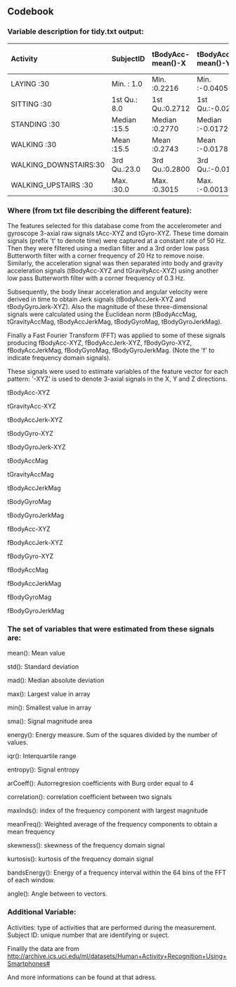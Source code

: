 
## Codebook

### Variable description for tidy.txt output:

|              Activity |  SubjectID  |tBodyAcc-mean()-X |tBodyAcc-mean()-Y |tBodyAcc-mean()-Z |tBodyAcc-std()-X |tBodyAcc-std()-Y |tBodyAcc-std()-Z |tGravityAcc-mean()-X |tGravityAcc-mean()-Y |tGravityAcc-mean()-Z |tGravityAcc-std()-X |tGravityAcc-std()-Y |tGravityAcc-std()-Z |tBodyAccJerk-mean()-X |tBodyAccJerk-mean()-Y |tBodyAccJerk-mean()-Z |tBodyAccJerk-std()-X |tBodyAccJerk-std()-Y |tBodyAccJerk-std()-Z |tBodyGyro-mean()-X |tBodyGyro-mean()-Y |tBodyGyro-mean()-Z |tBodyGyro-std()-X |tBodyGyro-std()-Y |tBodyGyro-std()-Z |tBodyGyroJerk-mean()-X |tBodyGyroJerk-mean()-Y |tBodyGyroJerk-mean()-Z |tBodyGyroJerk-std()-X |tBodyGyroJerk-std()-Y |tBodyGyroJerk-std()-Z |tBodyAccMag-mean() |tBodyAccMag-std() |tGravityAccMag-mean() |tGravityAccMag-std() |tBodyAccJerkMag-mean() |tBodyAccJerkMag-std() |tBodyGyroMag-mean() |tBodyGyroMag-std() |tBodyGyroJerkMag-mean() |tBodyGyroJerkMag-std() |fBodyAcc-mean()-X |fBodyAcc-mean()-Y |fBodyAcc-mean()-Z |fBodyAcc-std()-X |fBodyAcc-std()-Y |fBodyAcc-std()-Z |fBodyAcc-meanFreq()-X |fBodyAcc-meanFreq()-Y |fBodyAcc-meanFreq()-Z |fBodyAccJerk-mean()-X |fBodyAccJerk-mean()-Y |fBodyAccJerk-mean()-Z |fBodyAccJerk-std()-X |fBodyAccJerk-std()-Y |fBodyAccJerk-std()-Z |fBodyAccJerk-meanFreq()-X |fBodyAccJerk-meanFreq()-Y |fBodyAccJerk-meanFreq()-Z |fBodyGyro-mean()-X |fBodyGyro-mean()-Y |fBodyGyro-mean()-Z |fBodyGyro-std()-X |fBodyGyro-std()-Y |fBodyGyro-std()-Z |fBodyGyro-meanFreq()-X |fBodyGyro-meanFreq()-Y |fBodyGyro-meanFreq()-Z |fBodyAccMag-mean() |fBodyAccMag-std() |fBodyAccMag-meanFreq() |fBodyBodyAccJerkMag-mean() |fBodyBodyAccJerkMag-std() |fBodyBodyAccJerkMag-meanFreq() |fBodyBodyGyroMag-mean() |fBodyBodyGyroMag-std() |fBodyBodyGyroMag-meanFreq() |fBodyBodyGyroJerkMag-mean() |fBodyBodyGyroJerkMag-std() |fBodyBodyGyroJerkMag-meanFreq() |angle(tBodyAccMean,gravity) |angle(tBodyAccJerkMean),gravityMean) |angle(tBodyGyroMean,gravityMean) |angle(tBodyGyroJerkMean,gravityMean) |angle(X,gravityMean) |angle(Y,gravityMean) |angle(Z,gravityMean) |
|:----------------------|:------------|:-----------------|:-----------------|:-----------------|:----------------|:----------------|:----------------|:--------------------|:--------------------|:--------------------|:-------------------|:-------------------|:-------------------|:---------------------|:---------------------|:---------------------|:--------------------|:--------------------|:--------------------|:------------------|:------------------|:------------------|:-----------------|:-----------------|:-----------------|:----------------------|:----------------------|:----------------------|:---------------------|:---------------------|:---------------------|:------------------|:-----------------|:---------------------|:--------------------|:----------------------|:---------------------|:-------------------|:------------------|:-----------------------|:----------------------|:-----------------|:-----------------|:-----------------|:----------------|:----------------|:----------------|:---------------------|:---------------------|:---------------------|:---------------------|:---------------------|:---------------------|:--------------------|:--------------------|:--------------------|:-------------------------|:-------------------------|:-------------------------|:------------------|:------------------|:------------------|:-----------------|:-----------------|:-----------------|:----------------------|:----------------------|:----------------------|:------------------|:-----------------|:----------------------|:--------------------------|:-------------------------|:------------------------------|:-----------------------|:----------------------|:---------------------------|:---------------------------|:--------------------------|:-------------------------------|:---------------------------|:------------------------------------|:--------------------------------|:------------------------------------|:--------------------|:--------------------|:--------------------|
|LAYING            :30  |Min.   : 1.0 |Min.   :0.2216    |Min.   :-0.040514 |Min.   :-0.15251  |Min.   :-0.9961  |Min.   :-0.99024 |Min.   :-0.9877  |Min.   :-0.6800      |Min.   :-0.47989     |Min.   :-0.49509     |Min.   :-0.9968     |Min.   :-0.9942     |Min.   :-0.9910     |Min.   :0.04269       |Min.   :-0.0386872    |Min.   :-0.067458     |Min.   :-0.9946      |Min.   :-0.9895      |Min.   :-0.99329     |Min.   :-0.20578   |Min.   :-0.20421   |Min.   :-0.07245   |Min.   :-0.9943   |Min.   :-0.9942   |Min.   :-0.9855   |Min.   :-0.15721       |Min.   :-0.07681       |Min.   :-0.092500      |Min.   :-0.9965       |Min.   :-0.9971       |Min.   :-0.9954       |Min.   :-0.9865    |Min.   :-0.9865   |Min.   :-0.9865       |Min.   :-0.9865      |Min.   :-0.9928        |Min.   :-0.9946       |Min.   :-0.9807     |Min.   :-0.9814    |Min.   :-0.99732        |Min.   :-0.9977        |Min.   :-0.9952   |Min.   :-0.98903  |Min.   :-0.9895   |Min.   :-0.9966  |Min.   :-0.99068 |Min.   :-0.9872  |Min.   :-0.63591      |Min.   :-0.379518     |Min.   :-0.52011      |Min.   :-0.9946       |Min.   :-0.9894       |Min.   :-0.9920       |Min.   :-0.9951      |Min.   :-0.9905      |Min.   :-0.993108    |Min.   :-0.57604          |Min.   :-0.60197          |Min.   :-0.62756          |Min.   :-0.9931    |Min.   :-0.9940    |Min.   :-0.9860    |Min.   :-0.9947   |Min.   :-0.9944   |Min.   :-0.9867   |Min.   :-0.395770      |Min.   :-0.66681       |Min.   :-0.50749       |Min.   :-0.9868    |Min.   :-0.9876   |Min.   :-0.31234       |Min.   :-0.9940            |Min.   :-0.9944           |Min.   :-0.12521               |Min.   :-0.9865         |Min.   :-0.9815        |Min.   :-0.45664            |Min.   :-0.9976             |Min.   :-0.9976            |Min.   :-0.18292                |Min.   :-0.163043           |Min.   :-0.1205540                   |Min.   :-0.38931                 |Min.   :-0.22367                     |Min.   :-0.9471      |Min.   :-0.87457     |Min.   :-0.873649    |
|SITTING           :30  |1st Qu.: 8.0 |1st Qu.:0.2712    |1st Qu.:-0.020022 |1st Qu.:-0.11207  |1st Qu.:-0.9799  |1st Qu.:-0.94205 |1st Qu.:-0.9498  |1st Qu.: 0.8376      |1st Qu.:-0.23319     |1st Qu.:-0.11726     |1st Qu.:-0.9825     |1st Qu.:-0.9711     |1st Qu.:-0.9605     |1st Qu.:0.07396       |1st Qu.: 0.0004664    |1st Qu.:-0.010601     |1st Qu.:-0.9832      |1st Qu.:-0.9724      |1st Qu.:-0.98266     |1st Qu.:-0.04712   |1st Qu.:-0.08955   |1st Qu.: 0.07475   |1st Qu.:-0.9735   |1st Qu.:-0.9629   |1st Qu.:-0.9609   |1st Qu.:-0.10322       |1st Qu.:-0.04552       |1st Qu.:-0.061725      |1st Qu.:-0.9800       |1st Qu.:-0.9832       |1st Qu.:-0.9848       |1st Qu.:-0.9573    |1st Qu.:-0.9430   |1st Qu.:-0.9573       |1st Qu.:-0.9430      |1st Qu.:-0.9807        |1st Qu.:-0.9765       |1st Qu.:-0.9461     |1st Qu.:-0.9476    |1st Qu.:-0.98515        |1st Qu.:-0.9805        |1st Qu.:-0.9787   |1st Qu.:-0.95361  |1st Qu.:-0.9619   |1st Qu.:-0.9820  |1st Qu.:-0.94042 |1st Qu.:-0.9459  |1st Qu.:-0.39165      |1st Qu.:-0.081314     |1st Qu.:-0.03629      |1st Qu.:-0.9828       |1st Qu.:-0.9725       |1st Qu.:-0.9796       |1st Qu.:-0.9847      |1st Qu.:-0.9737      |1st Qu.:-0.983747    |1st Qu.:-0.28966          |1st Qu.:-0.39751          |1st Qu.:-0.30867          |1st Qu.:-0.9697    |1st Qu.:-0.9700    |1st Qu.:-0.9624    |1st Qu.:-0.9750   |1st Qu.:-0.9602   |1st Qu.:-0.9643   |1st Qu.:-0.213363      |1st Qu.:-0.29433       |1st Qu.:-0.15481       |1st Qu.:-0.9560    |1st Qu.:-0.9452   |1st Qu.:-0.01475       |1st Qu.:-0.9770            |1st Qu.:-0.9752           |1st Qu.: 0.04527               |1st Qu.:-0.9616         |1st Qu.:-0.9488        |1st Qu.:-0.16951            |1st Qu.:-0.9813             |1st Qu.:-0.9802            |1st Qu.: 0.05423                |1st Qu.:-0.011012           |1st Qu.:-0.0211694                   |1st Qu.:-0.01977                 |1st Qu.:-0.05613                     |1st Qu.:-0.7907      |1st Qu.: 0.02191     |1st Qu.:-0.083912    |
|STANDING          :30  |Median :15.5 |Median :0.2770    |Median :-0.017262 |Median :-0.10819  |Median :-0.7526  |Median :-0.50897 |Median :-0.6518  |Median : 0.9208      |Median :-0.12782     |Median : 0.02384     |Median :-0.9695     |Median :-0.9590     |Median :-0.9450     |Median :0.07640       |Median : 0.0094698    |Median :-0.003861     |Median :-0.8104      |Median :-0.7756      |Median :-0.88366     |Median :-0.02871   |Median :-0.07318   |Median : 0.08512   |Median :-0.7890   |Median :-0.8017   |Median :-0.8010   |Median :-0.09868       |Median :-0.04112       |Median :-0.053430      |Median :-0.8396       |Median :-0.8942       |Median :-0.8610       |Median :-0.4829    |Median :-0.6074   |Median :-0.4829       |Median :-0.6074      |Median :-0.8168        |Median :-0.8014       |Median :-0.6551     |Median :-0.7420    |Median :-0.86479        |Median :-0.8809        |Median :-0.7691   |Median :-0.59498  |Median :-0.7236   |Median :-0.7470  |Median :-0.51338 |Median :-0.6441  |Median :-0.25731      |Median : 0.007855     |Median : 0.06582      |Median :-0.8126       |Median :-0.7817       |Median :-0.8707       |Median :-0.8254      |Median :-0.7852      |Median :-0.895121    |Median :-0.06091          |Median :-0.23209          |Median :-0.09187          |Median :-0.7300    |Median :-0.8141    |Median :-0.7909    |Median :-0.8086   |Median :-0.7964   |Median :-0.8224   |Median :-0.115527      |Median :-0.15794       |Median :-0.05081       |Median :-0.6703    |Median :-0.6513   |Median : 0.08132       |Median :-0.7940            |Median :-0.8126           |Median : 0.17198               |Median :-0.7657         |Median :-0.7727        |Median :-0.05352            |Median :-0.8779             |Median :-0.8941            |Median : 0.11156                |Median : 0.007878           |Median : 0.0031358                   |Median : 0.02087                 |Median :-0.01602                     |Median :-0.7377      |Median : 0.17136     |Median : 0.005079    |
|WALKING           :30  |Mean   :15.5 |Mean   :0.2743    |Mean   :-0.017876 |Mean   :-0.10916  |Mean   :-0.5577  |Mean   :-0.46046 |Mean   :-0.5756  |Mean   : 0.6975      |Mean   :-0.01621     |Mean   : 0.07413     |Mean   :-0.9638     |Mean   :-0.9524     |Mean   :-0.9364     |Mean   :0.07947       |Mean   : 0.0075652    |Mean   :-0.004953     |Mean   :-0.5949      |Mean   :-0.5654      |Mean   :-0.73596     |Mean   :-0.03244   |Mean   :-0.07426   |Mean   : 0.08744   |Mean   :-0.6916   |Mean   :-0.6533   |Mean   :-0.6164   |Mean   :-0.09606       |Mean   :-0.04269       |Mean   :-0.054802      |Mean   :-0.7036       |Mean   :-0.7636       |Mean   :-0.7096       |Mean   :-0.4973    |Mean   :-0.5439   |Mean   :-0.4973       |Mean   :-0.5439      |Mean   :-0.6079        |Mean   :-0.5842       |Mean   :-0.5652     |Mean   :-0.6304    |Mean   :-0.73637        |Mean   :-0.7550        |Mean   :-0.5758   |Mean   :-0.48873  |Mean   :-0.6297   |Mean   :-0.5522  |Mean   :-0.48148 |Mean   :-0.5824  |Mean   :-0.23227      |Mean   : 0.011529     |Mean   : 0.04372      |Mean   :-0.6139       |Mean   :-0.5882       |Mean   :-0.7144       |Mean   :-0.6121      |Mean   :-0.5707      |Mean   :-0.756489    |Mean   :-0.06910          |Mean   :-0.22810          |Mean   :-0.13760          |Mean   :-0.6367    |Mean   :-0.6767    |Mean   :-0.6044    |Mean   :-0.7110   |Mean   :-0.6454   |Mean   :-0.6577   |Mean   :-0.104551      |Mean   :-0.16741       |Mean   :-0.05718       |Mean   :-0.5365    |Mean   :-0.6210   |Mean   : 0.07613       |Mean   :-0.5756            |Mean   :-0.5992           |Mean   : 0.16255               |Mean   :-0.6671         |Mean   :-0.6723        |Mean   :-0.03603            |Mean   :-0.7564             |Mean   :-0.7715            |Mean   : 0.12592                |Mean   : 0.006556           |Mean   : 0.0006439                   |Mean   : 0.02193                 |Mean   :-0.01137                     |Mean   :-0.5243      |Mean   : 0.07865     |Mean   :-0.040436    |
|WALKING_DOWNSTAIRS:30  |3rd Qu.:23.0 |3rd Qu.:0.2800    |3rd Qu.:-0.014936 |3rd Qu.:-0.10443  |3rd Qu.:-0.1984  |3rd Qu.:-0.03077 |3rd Qu.:-0.2306  |3rd Qu.: 0.9425      |3rd Qu.: 0.08773     |3rd Qu.: 0.14946     |3rd Qu.:-0.9509     |3rd Qu.:-0.9370     |3rd Qu.:-0.9180     |3rd Qu.:0.08330       |3rd Qu.: 0.0134008    |3rd Qu.: 0.001958     |3rd Qu.:-0.2233      |3rd Qu.:-0.1483      |3rd Qu.:-0.51212     |3rd Qu.:-0.01676   |3rd Qu.:-0.06113   |3rd Qu.: 0.10177   |3rd Qu.:-0.4414   |3rd Qu.:-0.4196   |3rd Qu.:-0.3106   |3rd Qu.:-0.09110       |3rd Qu.:-0.03842       |3rd Qu.:-0.048985      |3rd Qu.:-0.4629       |3rd Qu.:-0.5861       |3rd Qu.:-0.4741       |3rd Qu.:-0.0919    |3rd Qu.:-0.2090   |3rd Qu.:-0.0919       |3rd Qu.:-0.2090      |3rd Qu.:-0.2456        |3rd Qu.:-0.2173       |3rd Qu.:-0.2159     |3rd Qu.:-0.3602    |3rd Qu.:-0.51186        |3rd Qu.:-0.5767        |3rd Qu.:-0.2174   |3rd Qu.:-0.06341  |3rd Qu.:-0.3183   |3rd Qu.:-0.1966  |3rd Qu.:-0.07913 |3rd Qu.:-0.2655  |3rd Qu.:-0.06105      |3rd Qu.: 0.086281     |3rd Qu.: 0.17542      |3rd Qu.:-0.2820       |3rd Qu.:-0.1963       |3rd Qu.:-0.4697       |3rd Qu.:-0.2475      |3rd Qu.:-0.1685      |3rd Qu.:-0.543787    |3rd Qu.: 0.17660          |3rd Qu.:-0.04721          |3rd Qu.: 0.03858          |3rd Qu.:-0.3387    |3rd Qu.:-0.4458    |3rd Qu.:-0.2635    |3rd Qu.:-0.4813   |3rd Qu.:-0.4154   |3rd Qu.:-0.3916   |3rd Qu.: 0.002655      |3rd Qu.:-0.04269       |3rd Qu.: 0.04152       |3rd Qu.:-0.1622    |3rd Qu.:-0.3654   |3rd Qu.: 0.17436       |3rd Qu.:-0.1872            |3rd Qu.:-0.2668           |3rd Qu.: 0.27593               |3rd Qu.:-0.4087         |3rd Qu.:-0.4277        |3rd Qu.: 0.08228            |3rd Qu.:-0.5831             |3rd Qu.:-0.6081            |3rd Qu.: 0.20805                |3rd Qu.: 0.024393           |3rd Qu.: 0.0220881                   |3rd Qu.: 0.06460                 |3rd Qu.: 0.03200                     |3rd Qu.:-0.5823      |3rd Qu.: 0.24343     |3rd Qu.: 0.106190    |
|WALKING_UPSTAIRS  :30  |Max.   :30.0 |Max.   :0.3015    |Max.   :-0.001308 |Max.   :-0.07538  |Max.   : 0.6269  |Max.   : 0.61694 |Max.   : 0.6090  |Max.   : 0.9745      |Max.   : 0.95659     |Max.   : 0.95787     |Max.   :-0.8296     |Max.   :-0.6436     |Max.   :-0.6102     |Max.   :0.13019       |Max.   : 0.0568186    |Max.   : 0.038053     |Max.   : 0.5443      |Max.   : 0.3553      |Max.   : 0.03102     |Max.   : 0.19270   |Max.   : 0.02747   |Max.   : 0.17910   |Max.   : 0.2677   |Max.   : 0.4765   |Max.   : 0.5649   |Max.   :-0.02209       |Max.   :-0.01320       |Max.   :-0.006941      |Max.   : 0.1791       |Max.   : 0.2959       |Max.   : 0.1932       |Max.   : 0.6446    |Max.   : 0.4284   |Max.   : 0.6446       |Max.   : 0.4284      |Max.   : 0.4345        |Max.   : 0.4506       |Max.   : 0.4180     |Max.   : 0.3000    |Max.   : 0.08758        |Max.   : 0.2502        |Max.   : 0.5370   |Max.   : 0.52419  |Max.   : 0.2807   |Max.   : 0.6585  |Max.   : 0.56019 |Max.   : 0.6871  |Max.   : 0.15912      |Max.   : 0.466528     |Max.   : 0.40253      |Max.   : 0.4743       |Max.   : 0.2767       |Max.   : 0.1578       |Max.   : 0.4768      |Max.   : 0.3498      |Max.   :-0.006236    |Max.   : 0.33145          |Max.   : 0.19568          |Max.   : 0.23011          |Max.   : 0.4750    |Max.   : 0.3288    |Max.   : 0.4924    |Max.   : 0.1966   |Max.   : 0.6462   |Max.   : 0.5225   |Max.   : 0.249209      |Max.   : 0.27314       |Max.   : 0.37707       |Max.   : 0.5866    |Max.   : 0.1787   |Max.   : 0.43585       |Max.   : 0.5384            |Max.   : 0.3163           |Max.   : 0.48809               |Max.   : 0.2040         |Max.   : 0.2367        |Max.   : 0.40952            |Max.   : 0.1466             |Max.   : 0.2878            |Max.   : 0.42630                |Max.   : 0.129154           |Max.   : 0.2032600                   |Max.   : 0.44410                 |Max.   : 0.18238                     |Max.   : 0.7378      |Max.   : 0.42476     |Max.   : 0.390444    |



### Where (from txt file describing the different feature): 

The features selected for this database come from the accelerometer and gyroscope 3-axial raw signals tAcc-XYZ and tGyro-XYZ. These time domain signals (prefix 't' to denote time) were captured at a constant rate of 50 Hz. Then they were filtered using a median filter and a 3rd order low pass Butterworth filter with a corner frequency of 20 Hz to remove noise. Similarly, the acceleration signal was then separated into body and gravity acceleration signals (tBodyAcc-XYZ and tGravityAcc-XYZ) using another low pass Butterworth filter with a corner frequency of 0.3 Hz. 


Subsequently, the body linear acceleration and angular velocity were derived in time to obtain Jerk signals (tBodyAccJerk-XYZ and tBodyGyroJerk-XYZ). Also the magnitude of these three-dimensional signals were calculated using the Euclidean norm (tBodyAccMag, tGravityAccMag, tBodyAccJerkMag, tBodyGyroMag, tBodyGyroJerkMag). 


Finally a Fast Fourier Transform (FFT) was applied to some of these signals producing fBodyAcc-XYZ, fBodyAccJerk-XYZ, fBodyGyro-XYZ, fBodyAccJerkMag, fBodyGyroMag, fBodyGyroJerkMag. (Note the 'f' to indicate frequency domain signals). 

These signals were used to estimate variables of the feature vector for each pattern: '-XYZ' is used to denote 3-axial signals in the X, Y and Z directions.


tBodyAcc-XYZ

tGravityAcc-XYZ

tBodyAccJerk-XYZ

tBodyGyro-XYZ

tBodyGyroJerk-XYZ

tBodyAccMag

tGravityAccMag

tBodyAccJerkMag

tBodyGyroMag

tBodyGyroJerkMag

fBodyAcc-XYZ

fBodyAccJerk-XYZ

fBodyGyro-XYZ

fBodyAccMag

fBodyAccJerkMag

fBodyGyroMag

fBodyGyroJerkMag

### The set of variables that were estimated from these signals are: 

mean(): Mean value

std(): Standard deviation

mad(): Median absolute deviation 

max(): Largest value in array

min(): Smallest value in array

sma(): Signal magnitude area

energy(): Energy measure. Sum of the squares divided by the number of values. 

iqr(): Interquartile range 

entropy(): Signal entropy

arCoeff(): Autorregresion coefficients with Burg order equal to 4

correlation(): correlation coefficient between two signals

maxInds(): index of the frequency component with largest magnitude

meanFreq(): Weighted average of the frequency components to obtain a mean frequency

skewness(): skewness of the frequency domain signal 

kurtosis(): kurtosis of the frequency domain signal 

bandsEnergy(): Energy of a frequency interval within the 64 bins of the FFT of each window.

angle(): Angle between to vectors.

### Additional Variable: 

Activities: type of activities that are performed during the measurement.
Subject ID: unique number that are identifying or suject. 

Finallly the data are from http://archive.ics.uci.edu/ml/datasets/Human+Activity+Recognition+Using+Smartphones#

And more informations can be found at that adress.
